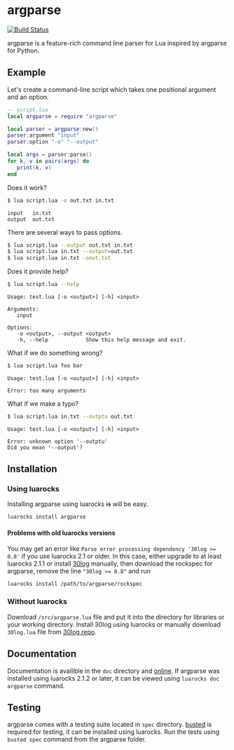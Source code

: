 # argparse

[![Build Status](https://travis-ci.org/mpeterv/argparse.png?branch=master)](https://travis-ci.org/mpeterv/argparse)

argparse is a feature-rich command line parser for Lua inspired by argparse for Python. 

## Example

Let's create a command-line script which takes one positional argument and an option. 

```lua
-- script.lua
local argparse = require "argparse"

local parser = argparse:new()
parser:argument "input"
parser:option "-o" "--output"

local args = parser:parse()
for k, v in pairs(args) do
   print(k, v)
end
```

Does it work?

```bash
$ lua script.lua -o out.txt in.txt
```

```
input	in.txt
output	out.txt
```

There are several ways to pass options. 

```bash
$ lua script.lua --output out.txt in.txt
$ lua script.lua in.txt --output=out.txt
$ lua script.lua in.txt -oout.txt
```

Does it provide help?

```bash
$ lua script.lua --help
```

```
Usage: test.lua [-o <output>] [-h] <input>

Arguments: 
   input

Options: 
   -o <output>, --output <output>
   -h, --help            Show this help message and exit. 
```

What if we do something wrong?

```bash
$ lua script.lua foo bar
```

```
Usage: test.lua [-o <output>] [-h] <input>

Error: too many arguments
```

What if we make a typo?

```bash
$ lua script.lua in.txt --outptu out.txt
```

```
Usage: test.lua [-o <output>] [-h] <input>

Error: unknown option '--outptu'
Did you mean '--output'?
```

## Installation

### Using luarocks

Installing argparse using luarocks ~~is~~ will be easy. 

```bash
luarocks install argparse
```

#### Problems with old luarocks versions

You may get an error like `Parse error processing dependency '30log >= 0.8'` if you use luarocks 2.1 or older. In this case, either upgrade to at least luarocks 2.1.1 or install [30log](http://yonaba.github.io/30log/) manually, then download the rockspec for argparse, remove the line `"30log >= 0.8"` and run

```bash
luarocks install /path/to/argparse/rockspec
```

### Without luarocks

Download `/src/argparse.lua` file and put it into the directory for libraries or your working directory. Install 30log using luarocks or manually download `30log.lua` file from [30log repo](https://github.com/Yonaba/30log). 

## Documentation

Documentation is availible in the `doc` directory and [online](http://mpeterv.github.io/argparse). If argparse was installed using luarocks 2.1.2 or later, it can be viewed using `luarocks doc argparse` command. 

## Testing

argparse comes with a testing suite located in `spec` directory. [busted](http://olivinelabs.com/busted/) is required for testing, it can be installed using luarocks. Run the tests using `busted spec` command from the argparse folder. 


